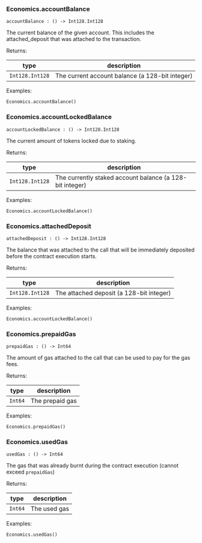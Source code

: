 ### Economics.**accountBalance**

```grain
accountBalance : () -> Int128.Int128
```

The current balance of the given account. This includes the attached_deposit that was
attached to the transaction.

Returns:

|type|description|
|----|-----------|
|`Int128.Int128`|The current account balance (a 128-bit integer)|

Examples:

```grain
Economics.accountBalance()
```

### Economics.**accountLockedBalance**

```grain
accountLockedBalance : () -> Int128.Int128
```

The current amount of tokens locked due to staking.

Returns:

|type|description|
|----|-----------|
|`Int128.Int128`|The currently staked account balance (a 128-bit integer)|

Examples:

```grain
Economics.accountLockedBalance()
```

### Economics.**attachedDeposit**

```grain
attachedDeposit : () -> Int128.Int128
```

The balance that was attached to the call that will be immediately deposited before the
contract execution starts.

Returns:

|type|description|
|----|-----------|
|`Int128.Int128`|The attached deposit (a 128-bit integer)|

Examples:

```grain
Economics.accountLockedBalance()
```

### Economics.**prepaidGas**

```grain
prepaidGas : () -> Int64
```

The amount of gas attached to the call that can be used to pay for the gas fees.

Returns:

|type|description|
|----|-----------|
|`Int64`|The prepaid gas|

Examples:

```grain
Economics.prepaidGas()
```

### Economics.**usedGas**

```grain
usedGas : () -> Int64
```

The gas that was already burnt during the contract execution (cannot exceed `prepaidGas`)

Returns:

|type|description|
|----|-----------|
|`Int64`|The used gas|

Examples:

```grain
Economics.usedGas()
```

